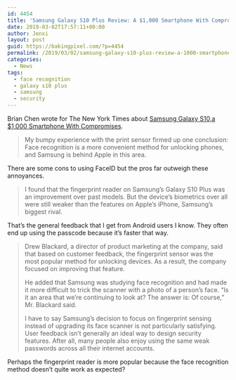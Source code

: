 ```yaml
---
id: 4454
title: 'Samsung Galaxy S10 Plus Review: A $1,000 Smartphone With Compromises'
date: 2019-03-02T17:57:11+00:00
author: Jenxi
layout: post
guid: https://bakingpixel.com/?p=4454
permalink: /2019/03/02/samsung-galaxy-s10-plus-review-a-1000-smartphone-with-compromises/
categories:
  - News
tags:
  - face recognition
  - galaxy s10 plus
  - samsung
  - security
---
```

Brian Chen wrote for The New York Times about [Samsung Galaxy S10,a $1,000 Smartphone With Compromises](https://www.nytimes.com/2019/02/27/technology/personaltech/samsung-galaxy-s10-review.html).

> My bumpy experience with the print sensor firmed up one conclusion: Face recognition is a more convenient method for unlocking phones, and Samsung is behind Apple in this area. 

There are some cons to using FaceID but the pros far outweigh these annoyances.

> I found that the fingerprint reader on Samsung’s Galaxy S10 Plus was an improvement over past models. But the device’s biometrics over all were still weaker than the features on Apple’s iPhone, Samsung’s biggest rival. 

That&#8217;s the general feedback that I get from Android users I know. They often end up using the passcode because it&#8217;s faster that way.

> Drew Blackard, a director of product marketing at the company, said that based on customer feedback, the fingerprint sensor was the most popular method for unlocking devices. As a result, the company focused on improving that feature.
> 
> He added that Samsung was studying face recognition and had made it more difficult to trick the scanner with a photo of a person’s face. “Is it an area that we’re continuing to look at? The answer is: Of course,” Mr. Blackard said.
> 
> I have to say Samsung’s decision to focus on fingerprint sensing instead of upgrading its face scanner is not particularly satisfying. User feedback isn’t generally an ideal way to design security features. After all, many people also enjoy using the same weak passwords across all their internet accounts. 

Perhaps the fingerprint reader is more popular because the face recognition method doesn&#8217;t quite work as expected?